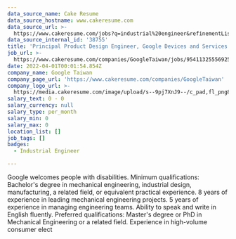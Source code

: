```yaml
---
data_source_name: Cake Resume
data_source_hostname: www.cakeresume.com
data_source_url: >-
  https://www.cakeresume.com/jobs?q=industrial%20engineer&refinementList%5Blang_name%5D%5B0%5D=English&refinementList%5Bsalary_type%5D=per_year
data_source_internal_id: '38755'
title: 'Principal Product Design Engineer, Google Devices and Services'
job_url: >-
  https://www.cakeresume.com/companies/GoogleTaiwan/jobs/95411325556925126-principal-product-design-engineer-google-devices-and-services
date: 2022-04-01T00:01:54.854Z
company_name: Google Taiwan
company_page_url: 'https://www.cakeresume.com/companies/GoogleTaiwan'
company_logo_url: >-
  https://media.cakeresume.com/image/upload/s--9pj7XnJ9--/c_pad,fl_png8,h_200,w_200/v1568707905/symvi9tbcfy1zxem1zul.png
salary_text: 0 - 0
salary_currency: null
salary_type: per_month
salary_min: 0
salary_max: 0
location_list: []
job_tags: []
badges:
  - Industrial Engineer

---
```


Google welcomes people with disabilities. Minimum qualifications: Bachelor's degree in mechanical engineering, industrial design, manufacturing, a related field, or equivalent practical experience. 8 years of experience in leading mechanical engineering projects. 5 years of experience in managing engineering teams. Ability to speak and write in English fluently. Preferred qualifications: Master's degree or PhD in Mechanical Engineering or a related field. Experience in high-volume consumer elect